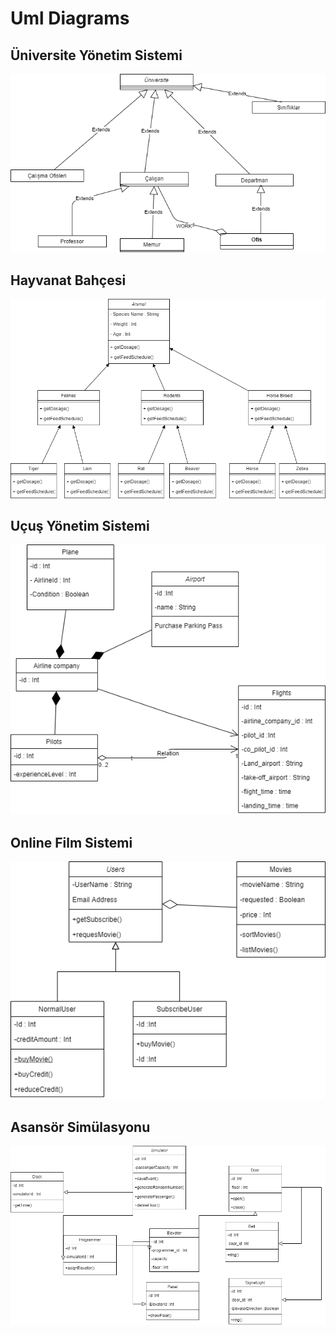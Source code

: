 # Uml Diagrams
##  Üniversite Yönetim Sistemi

![](https://github.com/MertDemir-41/Patika-Oop/blob/main/UniversiteYonetim.png)




## Hayvanat Bahçesi

![](https://github.com/MertDemir-41/Patika-Oop/blob/main/HayvanatBahcesi.png)

## Uçuş Yönetim Sistemi

![](https://github.com/MertDemir-41/Patika-Oop/blob/main/UcusYonetim.png)
## Online Film Sistemi


![](https://github.com/MertDemir-41/Patika-Oop/blob/main/OnlineFilmSistemi.png)

## Asansör Simülasyonu


![](https://github.com/MertDemir-41/Patika-Oop/blob/main/AsansorSimilasyon.png)